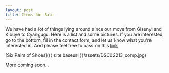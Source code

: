 ```yaml
---
layout: post
title: Items for Sale
---
```

We have had a lot of things lying around since our move from Gisenyi and Kibuye to Cyangugu. Here is a list and some pictures. If you are interested, go to the bottom, fill in the contact form, and let us know what you're interested in. And please feel free to pass on this [link](zorbathegreek.github.io/GarageSale/)

[Six Pairs of Shoes]({{ site.baseurl }}/assets/DSC02213_comp.jpg)

More coming soon...
